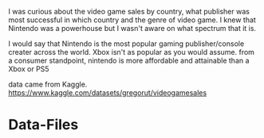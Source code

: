 I was curious about the video game sales by country, what publisher was most successful in which country and the genre of video game. 
I knew that Nintendo was a powerhouse but I wasn't aware on what spectrum that it is. 

I would say that Nintendo is the most popular gaming publisher/console creater across the world. Xbox isn't as popular as you would assume. 
from a consumer standpoint, nintendo is more affordable and attainable than a Xbox or PS5

data came from Kaggle. https://www.kaggle.com/datasets/gregorut/videogamesales
# Data-Files
